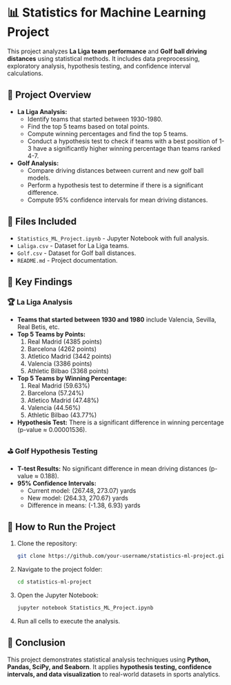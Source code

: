 # 📊 Statistics for Machine Learning Project

This project analyzes **La Liga team performance** and **Golf ball driving distances** using statistical methods. It includes data preprocessing, exploratory analysis, hypothesis testing, and confidence interval calculations.

## 🔹 Project Overview
- **La Liga Analysis:**
  - Identify teams that started between 1930-1980.
  - Find the top 5 teams based on total points.
  - Compute winning percentages and find the top 5 teams.
  - Conduct a hypothesis test to check if teams with a best position of 1-3 have a significantly higher winning percentage than teams ranked 4-7.
- **Golf Analysis:**
  - Compare driving distances between current and new golf ball models.
  - Perform a hypothesis test to determine if there is a significant difference.
  - Compute 95% confidence intervals for mean driving distances.

## 📂 Files Included
- `Statistics_ML_Project.ipynb` - Jupyter Notebook with full analysis.
- `Laliga.csv` - Dataset for La Liga teams.
- `Golf.csv` - Dataset for Golf ball distances.
- `README.md` - Project documentation.

## 🔬 Key Findings
### 🏆 La Liga Analysis
- **Teams that started between 1930 and 1980** include Valencia, Sevilla, Real Betis, etc.
- **Top 5 Teams by Points:**
  1. Real Madrid (4385 points)
  2. Barcelona (4262 points)
  3. Atletico Madrid (3442 points)
  4. Valencia (3386 points)
  5. Athletic Bilbao (3368 points)
- **Top 5 Teams by Winning Percentage:**
  1. Real Madrid (59.63%)
  2. Barcelona (57.24%)
  3. Atletico Madrid (47.48%)
  4. Valencia (44.56%)
  5. Athletic Bilbao (43.77%)
- **Hypothesis Test:** There is a significant difference in winning percentage (p-value ≈ 0.00001536).

### ⛳ Golf Hypothesis Testing
- **T-test Results:** No significant difference in mean driving distances (p-value ≈ 0.188).
- **95% Confidence Intervals:**
  - Current model: (267.48, 273.07) yards
  - New model: (264.33, 270.67) yards
  - Difference in means: (-1.38, 6.93) yards

## 🚀 How to Run the Project
1. Clone the repository:
   ```bash
   git clone https://github.com/your-username/statistics-ml-project.git
   ```
2. Navigate to the project folder:
   ```bash
   cd statistics-ml-project
   ```
3. Open the Jupyter Notebook:
   ```bash
   jupyter notebook Statistics_ML_Project.ipynb
   ```
4. Run all cells to execute the analysis.

## 📌 Conclusion
This project demonstrates statistical analysis techniques using **Python, Pandas, SciPy, and Seaborn**. It applies **hypothesis testing, confidence intervals, and data visualization** to real-world datasets in sports analytics.



